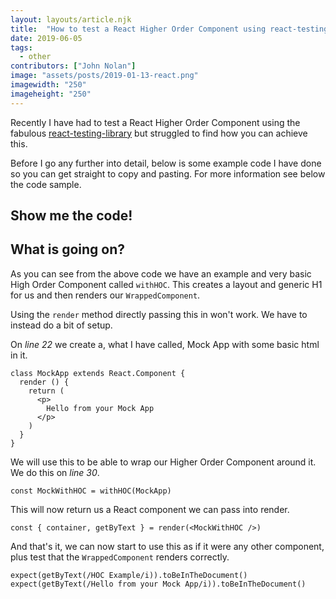 ```yaml
---
layout: layouts/article.njk
title:  "How to test a React Higher Order Component using react-testing-library and Jest"
date: 2019-06-05
tags: 
  - other
contributors: ["John Nolan"]
image: "assets/posts/2019-01-13-react.png"
imagewidth: "250"
imageheight: "250"
---
```


Recently I have had to test a React Higher Order Component using the fabulous [react-testing-library](https://github.com/testing-library/react-testing-library) but struggled to find how you can achieve this.

Before I go any further into detail, below is some example code I have done so you can get straight to copy and pasting. For more information see below the code sample.

## Show me the code!

<script src="https://gist.github.com/johnnolan/1c8075a9124506d75953b540adf7a3bd.js"></script>

## What is going on?

As you can see from the above code we have an example and very basic High Order Component called `withHOC`. This creates a layout and generic H1 for us and then renders our `WrappedComponent`.

Using the `render` method directly passing this in won't work. We have to instead do a bit of setup.

On *line 22* we create a, what I have called, Mock App with some basic html in it.

```
class MockApp extends React.Component {
  render () {
    return (
      <p>
        Hello from your Mock App
      </p>
    )
  }
}
```

We will use this to be able to wrap our Higher Order Component around it. We do this on *line 30*.

```
const MockWithHOC = withHOC(MockApp)
```

This will now return us a React component we can pass into render.

```
const { container, getByText } = render(<MockWithHOC />)
```

And that's it, we can now start to use this as if it were any other component, plus test that the `WrappedComponent` renders correctly.

```
expect(getByText(/HOC Example/i)).toBeInTheDocument()
expect(getByText(/Hello from your Mock App/i)).toBeInTheDocument()
```
